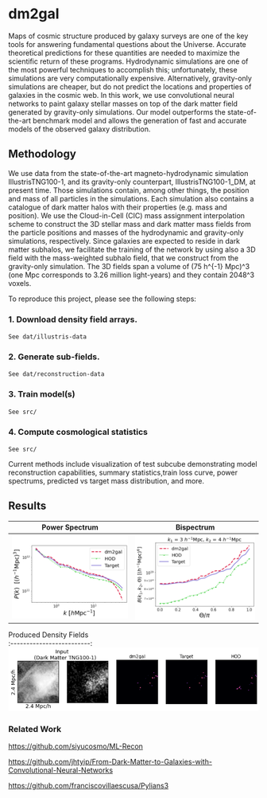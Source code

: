# dm2gal


Maps of cosmic structure produced by galaxy surveys are one of the key tools for answering fundamental questions about the Universe. Accurate theoretical predictions for these quantities are needed to maximize the scientific return of these programs. Hydrodynamic simulations are one of the most powerful techniques to accomplish this; unfortunately, these simulations are very computationally expensive. Alternatively, gravity-only simulations are cheaper, but do not predict the locations and properties of galaxies in the cosmic web. In this work, we use convolutional neural networks to paint galaxy stellar masses on top of the dark matter field generated by gravity-only simulations. Our model outperforms the state-of-the-art benchmark model and allows the generation of fast and accurate models of the observed galaxy distribution. 



## Methodology


We use data from the state-of-the-art magneto-hydrodynamic simulation IllustrisTNG100-1, and its gravity-only counterpart, IllustrisTNG100-1_DM, at present time. Those simulations contain, among other things, the position and mass of all particles in the simulations. Each simulation also contains a catalogue of dark matter halos with their properties (e.g. mass and position). We use the Cloud-in-Cell (CIC) mass assignment interpolation scheme to construct the 3D stellar mass and dark matter mass fields from the particle positions and masses of the hydrodynamic and gravity-only simulations, respectively. Since galaxies are expected to reside in dark matter subhalos, we facilitate the training of the network by using also a 3D field with the mass-weighted subhalo field, that we construct from the gravity-only simulation. The 3D fields span a volume of (75 h^{-1} Mpc)^3 (one Mpc corresponds to 3.26 million light-years) and they contain 2048^3 voxels. 

To reproduce this project, please see the following steps: 

### 1. Download density field arrays. 
	See dat/illustris-data

### 2. Generate sub-fields.
	See dat/reconstruction-data

### 3. Train model(s) 
	See src/

### 4. Compute cosmological statistics
	See src/


Current methods include visualization of test subcube demonstrating model reconstruction capabilities, summary statistics,train loss curve, power spectrums, predicted vs target mass distribution, and more. 



## Results

Power Spectrum           |  Bispectrum
:-------------------------:|:-------------------------:
![](https://github.com/nkasmanoff/dm2gal/blob/main/bin/power_spectrum.png) |  ![](https://github.com/nkasmanoff/dm2gal/blob/main/bin/bispectra.png)


Produced Density Fields           
:-------------------------:
![](https://github.com/nkasmanoff/dm2gal/blob/main/bin/Density_Field.png)




### Related Work

https://github.com/siyucosmo/ML-Recon

https://github.com/jhtyip/From-Dark-Matter-to-Galaxies-with-Convolutional-Neural-Networks

https://github.com/franciscovillaescusa/Pylians3

